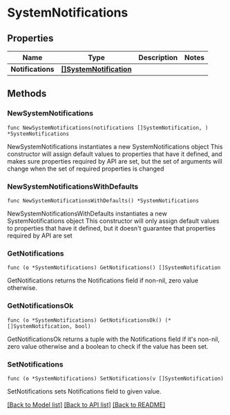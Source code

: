 # SystemNotifications

## Properties

Name | Type | Description | Notes
------------ | ------------- | ------------- | -------------
**Notifications** | [**[]SystemNotification**](SystemNotification.md) |  | 

## Methods

### NewSystemNotifications

`func NewSystemNotifications(notifications []SystemNotification, ) *SystemNotifications`

NewSystemNotifications instantiates a new SystemNotifications object
This constructor will assign default values to properties that have it defined,
and makes sure properties required by API are set, but the set of arguments
will change when the set of required properties is changed

### NewSystemNotificationsWithDefaults

`func NewSystemNotificationsWithDefaults() *SystemNotifications`

NewSystemNotificationsWithDefaults instantiates a new SystemNotifications object
This constructor will only assign default values to properties that have it defined,
but it doesn't guarantee that properties required by API are set

### GetNotifications

`func (o *SystemNotifications) GetNotifications() []SystemNotification`

GetNotifications returns the Notifications field if non-nil, zero value otherwise.

### GetNotificationsOk

`func (o *SystemNotifications) GetNotificationsOk() (*[]SystemNotification, bool)`

GetNotificationsOk returns a tuple with the Notifications field if it's non-nil, zero value otherwise
and a boolean to check if the value has been set.

### SetNotifications

`func (o *SystemNotifications) SetNotifications(v []SystemNotification)`

SetNotifications sets Notifications field to given value.



[[Back to Model list]](../README.md#documentation-for-models) [[Back to API list]](../README.md#documentation-for-api-endpoints) [[Back to README]](../README.md)


